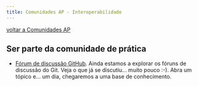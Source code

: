 ```yaml
---
title: Comunidades AP - Interoperabilidade
---
```


[voltar a Comunidades AP](/comunidades/)

## Ser parte da comunidade de prática

- [Fórum de discussão GitHub](https://github.com/amagovpt/i14y/discussions). Ainda estamos a explorar os fóruns de discussão do Git. Veja o que já se discutiu... muito pouco :-). Abra um tópico e... um dia, chegaremos a uma base de conhecimento.

